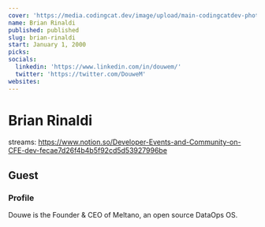 ```yaml
---
cover: 'https://media.codingcat.dev/image/upload/main-codingcatdev-photo/podcast-guest/'
name: Brian Rinaldi
published: published
slug: brian-rinaldi
start: January 1, 2000
picks: 
socials:
  linkedin: 'https://www.linkedin.com/in/douwem/'
  twitter: 'https://twitter.com/DouweM'
websites:
---
```


# Brian Rinaldi

streams: https://www.notion.so/Developer-Events-and-Community-on-CFE-dev-fecae7d26f4b4b5f92cd5d53927996be

## Guest

### Profile

Douwe is the Founder & CEO of Meltano, an open source DataOps OS.
